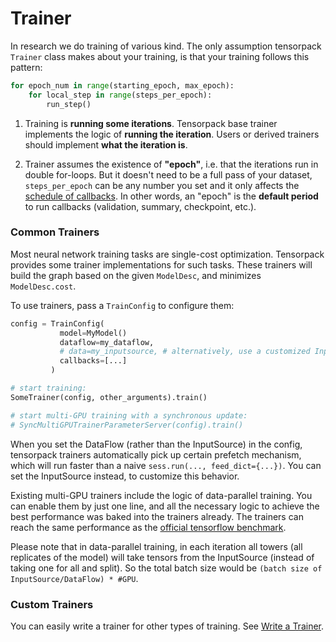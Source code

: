 
# Trainer

In research we do training of various kind.
The only assumption tensorpack `Trainer` class makes about your training, is that your training
follows this pattern:
```python
for epoch_num in range(starting_epoch, max_epoch):
	for local_step in range(steps_per_epoch):
		run_step()
```

1. Training is **running some iterations**.
Tensorpack base trainer implements the logic of __running the iteration__.
Users or derived trainers should implement __what the iteration is__.

2. Trainer assumes the existence of __"epoch"__, i.e. that the iterations run in double for-loops.
But it doesn't need to be a full pass of your dataset, ``steps_per_epoch`` can be any number you set
and it only affects the [schedule of callbacks](http://tensorpack.readthedocs.io/en/latest/tutorial/extend/callback.html).
In other words, an "epoch" is the __default period__ to run callbacks (validation, summary, checkpoint, etc.).


### Common Trainers

Most neural network training tasks are single-cost optimization.
Tensorpack provides some trainer implementations for such tasks.
These trainers will build the graph based on the given `ModelDesc`, and minimizes `ModelDesc.cost`.

To use trainers, pass a `TrainConfig` to configure them:

```python
config = TrainConfig(
           model=MyModel()
           dataflow=my_dataflow,
           # data=my_inputsource, # alternatively, use a customized InputSource
           callbacks=[...]
         )

# start training:
SomeTrainer(config, other_arguments).train()

# start multi-GPU training with a synchronous update:
# SyncMultiGPUTrainerParameterServer(config).train()
```

When you set the DataFlow (rather than the InputSource) in the config,
tensorpack trainers automatically pick up certain prefetch mechanism,
which will run faster than a naive `sess.run(..., feed_dict={...})`.
You can set the InputSource instead, to customize this behavior.

Existing multi-GPU trainers include the logic of data-parallel training.
You can enable them by just one line, and all the necessary logic to achieve the best performance was baked into the trainers already.
The trainers can reach the same performance as the [official tensorflow benchmark](https://www.tensorflow.org/performance/benchmarks).

Please note that in data-parallel training, in each iteration all towers (all replicates of the model) will take
tensors from the InputSource (instead of taking one for all and split). So the total batch size
would be ``(batch size of InputSource/DataFlow) * #GPU``.

### Custom Trainers

You can easily write a trainer for other types of training.
See [Write a Trainer](http://tensorpack.readthedocs.io/en/latest/tutorial/extend/trainer.html).

